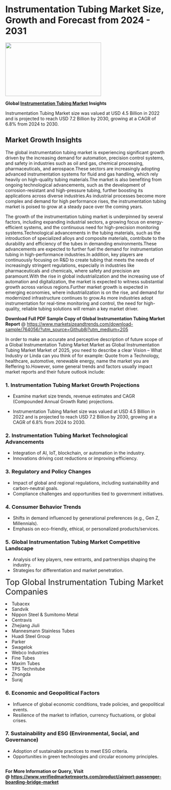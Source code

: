 <H1>Instrumentation Tubing Market Size, Growth and Forecast from 2024 - 2031</H1><img class="aligncenter size-medium wp-image-584254" src="https://thirdeyenews.in/wp-content/uploads/2024/09/Global-Market-Research-300x168.jpeg" alt="" width="300" height="168" /><p><strong>Global&nbsp;<a href="https://www.marketsizeandtrends.com/download-sample/764056/?utm_source=Github8j?utm_medium=205">Instrumentation Tubing Market</a> Insights</strong></p><p>Instrumentation Tubing Market size was valued at USD 4.5 Billion in 2022 and is projected to reach USD 7.2 Billion by 2030, growing at a CAGR of 6.8% from 2024 to 2030.</p><p><h2>Market Growth Insights</h2> <p>The global instrumentation tubing market is experiencing significant growth driven by the increasing demand for automation, precision control systems, and safety in industries such as oil and gas, chemical processing, pharmaceuticals, and aerospace.These sectors are increasingly adopting advanced instrumentation systems for fluid and gas handling, which rely heavily on high-quality tubing materials.The market is also benefiting from ongoing technological advancements, such as the development of corrosion-resistant and high-pressure tubing, further boosting its applications across diverse industries.As industrial processes become more complex and demand for high performance rises, the instrumentation tubing market is poised to grow at a steady pace over the coming years.</p> <p>The growth of the instrumentation tubing market is underpinned by several factors, including expanding industrial sectors, a growing focus on energy-efficient systems, and the continuous need for high-precision monitoring systems.Technological advancements in the tubing materials, such as the introduction of specialized alloys and composite materials, contribute to the durability and efficiency of the tubes in demanding environments.These advancements are expected to further fuel the demand for instrumentation tubing in high-performance industries.In addition, key players are continuously focusing on R&D to create tubing that meets the needs of increasingly stringent regulations, especially in industries like pharmaceuticals and chemicals, where safety and precision are paramount.With the rise in global industrialization and the increasing use of automation and digitalization, the market is expected to witness substantial growth across various regions.Further market growth is expected in emerging economies, where industrialization is on the rise, and demand for modernized infrastructure continues to grow.As more industries adopt instrumentation for real-time monitoring and control, the need for high-quality, reliable tubing solutions will remain a key market driver.</p> <p><span class=""><strong>Download Full PDF Sample Copy of Global Instrumentation Tubing Market Report</strong> @ <a href="https://www.marketsizeandtrends.com/download-sample/764056/?utm_source=Github8j?utm_medium=205" target="_blank">https://www.marketsizeandtrends.com/download-sample/764056/?utm_source=Github8j?utm_medium=205</a></span></p><p>In order to make an accurate and perceptive description of future scope of a Global&nbsp;Instrumentation Tubing Market Market as Global&nbsp;Instrumentation Tubing Market Market of 2025, you need to describe a clear Vision &ndash; What Industry or Linda can you think of for example: Quote from a Technology, healthcare, automotive, renewable energy, name the market you are Reffering to.However, some general trends and factors usually impact market reports and their future outlook include:</p><h3>1.&nbsp;<strong>Instrumentation Tubing Market Growth Projections</strong></h3><ul><li>Examine market size trends, revenue estimates and CAGR (Compounded Annual Growth Rate) projections.</li><li><p>Instrumentation Tubing Market size was valued at USD 4.5 Billion in 2022 and is projected to reach USD 7.2 Billion by 2030, growing at a CAGR of 6.8% from 2024 to 2030.</p></li></ul><h3>2.&nbsp;<strong>Instrumentation Tubing Market Technological Advancements</strong></h3><ul><li>Integration of AI, IoT, blockchain, or automation in the industry.</li><li>Innovations driving cost reductions or improving efficiency.</li></ul><h3>3.&nbsp;<strong>Regulatory and Policy Changes</strong></h3><ul><li>Impact of global and regional regulations, including sustainability and carbon-neutral goals.</li><li>Compliance challenges and opportunities tied to government initiatives.</li></ul><h3>4.&nbsp;<strong>Consumer Behavior Trends</strong></h3><ul><li>Shifts in demand influenced by generational preferences (e.g., Gen Z, Millennials).</li><li>Emphasis on eco-friendly, ethical, or personalized products/services.</li></ul><h3>5.&nbsp;<strong>Global Instrumentation Tubing Market Competitive Landscape</strong></h3><ul><li>Analysis of key players, new entrants, and partnerships shaping the industry.</li><li>Strategies for differentiation and market penetration.</li></ul><p data-pm-slice="1 1 []"><span style="color: inherit; font-family: inherit; font-size: 25px;">Top Global Instrumentation Tubing Market Companies</span></p><div class="" data-test-id=""><p><li>Tubacex</li><li> Sandvik</li><li> Nippon Steel & Sumitomo Metal</li><li> Centravis</li><li> Zhejiang Jiuli</li><li> Mannesmann Stainless Tubes</li><li> Huadi Steel Group</li><li> Parker</li><li> Swagelok</li><li> Webco Industries</li><li> Fine Tubes</li><li> Maxim Tubes</li><li> TPS Technitube</li><li> Zhongda</li><li> Suraj</li></p></div><h3>6.&nbsp;<strong>Economic and Geopolitical Factors</strong></h3><ul><li>Influence of global economic conditions, trade policies, and geopolitical events.</li><li>Resilience of the market to inflation, currency fluctuations, or global crises.</li></ul><h3>7.&nbsp;<strong>Sustainability and ESG (Environmental, Social, and Governance)</strong></h3><ul><li>Adoption of sustainable practices to meet ESG criteria.</li><li>Opportunities in green technologies and circular economy principles.</li></ul><h2><strong style="font-size: 14px;">For More Information or Query, Visit @&nbsp;</strong><a style="background-color: #ffffff; font-size: 14px;" href="https://www.marketsizeandtrends.com/report/instrumentation-tubing-market/" target="_blank">https://www.verifiedmarketreports.com/product/airport-passenger-boarding-bridge-market</a></h2>